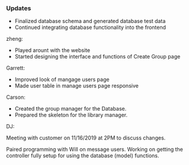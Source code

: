 
### Updates

- Finalized database schema and generated database test data
- Continued integrating database functionality into the frontend

zheng: 

- Played arount with the website
- Started designing the interface and functions of Create Group page


Garrett:

- Improved look of mangage users page
- Made user table in manage users page responsive

Carson:

- Created the group manager for the Database.
- Prepared the skeleton for the library manager.

DJ:

Meeting with customer on 11/16/2019 at 2PM to discuss changes.

Paired programming with Will on message users. Working on getting the controller
fully setup for using the database (model) functions. 
